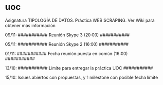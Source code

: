 # uoc
Asignatura TIPOLOGÍA DE DATOS. Práctica WEB SCRAPING. Ver Wiki para obtener más información

09/11: ########### Reunión Skype 3 (20:00) ###########

05/11: ########### Reunión Skype 2 (16:00) ###########

01/11: ########### Fecha reunión puesta en común (16:00) ###########

13/10: ########### Límite para entregar la práctica UOC ###########

15/10: Issues abiertos con propuestas, y 1 milestone con posible fecha límite






